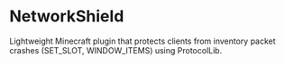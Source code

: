 # NetworkShield
Lightweight Minecraft plugin that protects clients from inventory packet crashes (SET_SLOT, WINDOW_ITEMS) using ProtocolLib.
